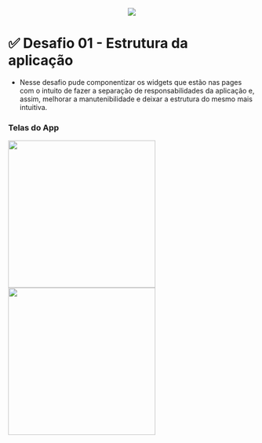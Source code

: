 <p align="center"><img src="https://joaopaulovieira.dev/img_github/ignite_desafio_estrutura_da_aplicacao/ignite_trilha_flutter.png" /></p>

# :white_check_mark: Desafio 01 - Estrutura da aplicação 

- Nesse desafio pude componentizar os widgets que estão nas pages com o intuito de fazer a separação de responsabilidades da aplicação e, assim, melhorar a manutenibilidade e deixar a estrutura do mesmo mais intuitiva.

### Telas do App
<img src="https://joaopaulovieira.dev/img_github/ignite_desafio_estrutura_da_aplicacao/1623705982635.jpg" width="300px"/>  <img src="https://joaopaulovieira.dev/img_github/ignite_desafio_estrutura_da_aplicacao/1623705982630.jpg" width="300px"/>

